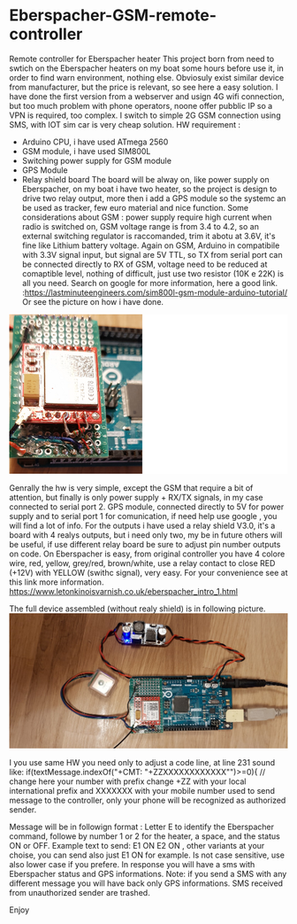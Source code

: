 # Eberspacher-GSM-remote-controller
Remote controller for Eberspacher heater
This project born from need to swtich on the Eberspacher heaters on my boat some hours before use it, in order to find warn environment, nothing else.
Obviosuly exist similar device from manufacturer, but the price is relevant, so see here a easy solution.
I have done the first version from a webserver and usign 4G wifi connection, but too much problem with phone operators, noone offer pubblic IP so a VPN is required, too complex. I switch to simple 2G GSM connection using SMS, with IOT sim car is very cheap solution.
HW requirement :
- Arduino CPU, i have used ATmega 2560
- GSM module, i have used SIM800L
- Switching power supply for GSM module
- GPS Module
- Relay shield board
The board will be alway on, like power supply on Eberspacher, on my boat i have two heater, so the project is design to drive two relay output, more then i add a GPS module so the systemc an be used as tracker, few euro material and nice function.
Some considerations about GSM :
power supply require high current when radio is switched on, GSM voltage range is from 3.4 to 4.2, so an external switching regulator is raccomanded, trim it abotu at 3.6V, it's fine like Lithium battery voltage.
Again on GSM, Arduino in compatibile with 3.3V signal input, but signal are 5V TTL, so TX from serial port can be connected directly to RX of GSM, voltage need to be reduced at comaptible level, nothing of difficult, just use two resistor (10K e 22K) is all you need. Search on google for more information, here a good link. :https://lastminuteengineers.com/sim800l-gsm-module-arduino-tutorial/ 
Or see the picture on how i have done.

 ![Eberspacher-GSM-remote-controller](/gsm_resistors.png )

Genrally the hw is very simple, except the GSM that require a bit of attention, but finally is only power supply + RX/TX signals, in my case connected to serial port 2.
GPS module, connected directly to 5V for power supply and to serial port 1 for comunication, if need help use google , you will find a lot of info.
For the outputs i have used a relay shield V3.0, it's a board with 4 realys outputs, but i need only two, my be in future others will be useful, if use different relay board be sure to adjust pin number outputs on code. 
On Eberspacher is easy, from original controller you have 4 colore wire, red, yellow, grey/red, brown/white, use a relay contact to close RED (+12V) with YELLOW (swithc signal), very easy. For your convenience see at this link more information. https://www.letonkinoisvarnish.co.uk/eberspacher_intro_1.html

The full device assembled (without realy shield) is in following picture.
 ![Eberspacher-GSM-remote-controller](/controller.jpg )

I you use same HW you need only to adjust a code line, at line 231 sound like:
    if(textMessage.indexOf("+CMT: \"+ZZXXXXXXXXXXXX\"")>=0){  // change here your number with prefix
change +ZZ with your local international prefix and XXXXXXX with your mobile number used to send message to the controller, only your phone will be recognized as authorized sender.

Message will be in followign format :
Letter E to identify the Eberspacher command, followe by number 1 or 2 for the heater, a space, and the status ON or OFF. Example text to send:
E1 ON E2 ON , other variants at your choise, you can send also just E1 ON for example. Is not case sensitive, use also lower case if you prefere.
In response you will have a sms with Eberspacher status and GPS informations.
Note: if you send a SMS with any different message you will have back only GPS informations.
SMS received from unauthorized sender are trashed.

Enjoy
